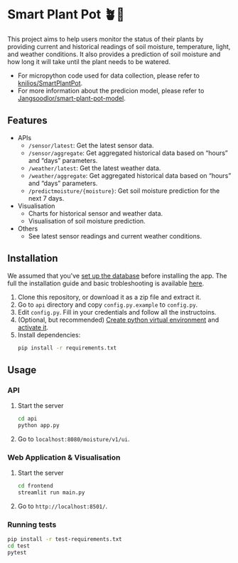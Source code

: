 # Smart Plant Pot 🪴🌊
This project aims to help users monitor the status of their plants by providing current and historical readings of soil moisture, temperature, light, and weather conditions. It also provides a prediction of soil moisture and how long it will take until the plant needs to be watered.

- For micropython code used for data collection, please refer to [knilios/SmartPlantPot](https://github.com/knilios/SmartPlantPot).
- For more information about the predicion model, please refer to [Jangsoodlor/smart-plant-pot-model](https://github.com/Jangsoodlor/smart-plant-pot-model).

## Features
- APIs
    - `/sensor/latest`: Get the latest sensor data.
    - `/sensor/aggregate`: Get aggregated historical data based on “hours” and “days” parameters.
    - `/weather/latest`: Get the latest weather data.
    - `/weather/aggregate`: Get aggregated historical data based on “hours” and “days” parameters.
    - `/predictmoisture/{moisture}`: Get soil moisture prediction for the next 7 days.
- Visualisation
    - Charts for historical sensor and weather data.
    - Visualisation of soil moisture prediction.
- Others
    - See latest sensor readings and current weather conditions.

## Installation
We assumed that you've [set up the database](https://github.com/Jangsoodlor/smart-plant-pot-app/wiki/Database-Schema-&-Setup) before installing the app.
The full the installation guide and basic trobleshooting is available [here](https://github.com/Jangsoodlor/smart-plant-pot-app/wiki/Installation-Guide).
1. Clone this repository, or download it as a zip file and extract it.
1. Go to `api` directory and copy `config.py.example` to `config.py`.
1. Edit `config.py`. Fill in your credentials and follow all the instructoins.
1. (Optional, but recommended) [Create python virtual environment](https://docs.python.org/3/library/venv.html#creating-virtual-environments) and [activate it](https://docs.python.org/3/library/venv.html#how-venvs-work).
1. Install dependencies:
    ```bash
    pip install -r requirements.txt
    ```

## Usage
### API
1. Start the server
    ```bash
    cd api
    python app.py
    ```
2. Go to `localhost:8080/moisture/v1/ui`.

### Web Application & Visualisation
1. Start the server
    ```bash
    cd frontend
    streamlit run main.py
    ```
2. Go to `http://localhost:8501/`.

### Running tests
```bash
pip install -r test-requirements.txt
cd test
pytest
```
